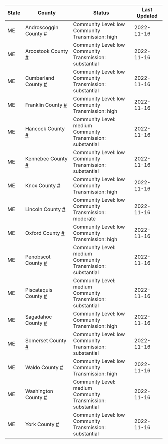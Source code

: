 State | County | Status | Last Updated
--- | --- | --- | --- 
ME | Androscoggin County <a href="#androscoggin_county">#</a> | <a name="androscoggin_county"></a>Community Level: low<br/>Community Transmission: high | 2022-11-16
ME | Aroostook County <a href="#aroostook_county">#</a> | <a name="aroostook_county"></a>Community Level: low<br/>Community Transmission: substantial | 2022-11-16
ME | Cumberland County <a href="#cumberland_county">#</a> | <a name="cumberland_county"></a>Community Level: low<br/>Community Transmission: substantial | 2022-11-16
ME | Franklin County <a href="#franklin_county">#</a> | <a name="franklin_county"></a>Community Level: low<br/>Community Transmission: high | 2022-11-16
ME | Hancock County <a href="#hancock_county">#</a> | <a name="hancock_county"></a>Community Level: medium<br/>Community Transmission: substantial | 2022-11-16
ME | Kennebec County <a href="#kennebec_county">#</a> | <a name="kennebec_county"></a>Community Level: low<br/>Community Transmission: substantial | 2022-11-16
ME | Knox County <a href="#knox_county">#</a> | <a name="knox_county"></a>Community Level: low<br/>Community Transmission: high | 2022-11-16
ME | Lincoln County <a href="#lincoln_county">#</a> | <a name="lincoln_county"></a>Community Level: low<br/>Community Transmission: moderate | 2022-11-16
ME | Oxford County <a href="#oxford_county">#</a> | <a name="oxford_county"></a>Community Level: low<br/>Community Transmission: high | 2022-11-16
ME | Penobscot County <a href="#penobscot_county">#</a> | <a name="penobscot_county"></a>Community Level: medium<br/>Community Transmission: substantial | 2022-11-16
ME | Piscataquis County <a href="#piscataquis_county">#</a> | <a name="piscataquis_county"></a>Community Level: medium<br/>Community Transmission: substantial | 2022-11-16
ME | Sagadahoc County <a href="#sagadahoc_county">#</a> | <a name="sagadahoc_county"></a>Community Level: low<br/>Community Transmission: high | 2022-11-16
ME | Somerset County <a href="#somerset_county">#</a> | <a name="somerset_county"></a>Community Level: low<br/>Community Transmission: substantial | 2022-11-16
ME | Waldo County <a href="#waldo_county">#</a> | <a name="waldo_county"></a>Community Level: low<br/>Community Transmission: high | 2022-11-16
ME | Washington County <a href="#washington_county">#</a> | <a name="washington_county"></a>Community Level: medium<br/>Community Transmission: substantial | 2022-11-16
ME | York County <a href="#york_county">#</a> | <a name="york_county"></a>Community Level: low<br/>Community Transmission: substantial | 2022-11-16
